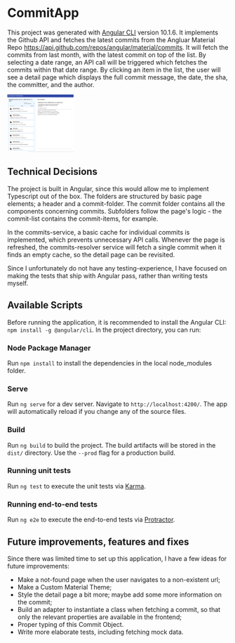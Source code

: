 # CommitApp

This project was generated with [Angular CLI](https://github.com/angular/angular-cli) version 10.1.6.
It implements the Github API and fetches the latest commits from the Angluar Material Repo https://api.github.com/repos/angular/material/commits. 
It will fetch the commits from last month, with the latest commit on top of the list. By selecting a date range, an API call will be triggered which fetches the commits within that date range. By clicking an item in the list, the user will see a detail page which displays the full commit message, the date, the sha, the committer, and the author. 

<img src="./src/assets/img/commit-app.png"
     alt="commit app"
     style="width: 30%" />

## Technical Decisions

The project is built in Angular, since this would allow me to implement Typescript out of the box. The folders are structured by basic page elements; a header and a commit-folder. The commit folder contains all the components concerning commits. Subfolders follow the page's logic - the commit-list contains the commit-items, for example. 

In the commits-service, a basic cache for individual commits is implemented, which prevents unnecessary API calls. Whenever the page is refreshed, the commits-resolver service will fetch a single commit when it finds an empty cache, so the detail page can be revisited. 

Since I unfortunately do not have any testing-experience, I have focused on making the tests that ship with Angular pass, rather than writing tests myself.

## Available Scripts

Before running the application, it is recommended to install the Angular CLI: `npm install -g @angular/cli`. In the project directory, you can run:

### Node Package Manager

Run `npm install` to install the dependencies in the local node_modules folder.

### Serve

Run `ng serve` for a dev server. Navigate to `http://localhost:4200/`. The app will automatically reload if you change any of the source files.

### Build

Run `ng build` to build the project. The build artifacts will be stored in the `dist/` directory. Use the `--prod` flag for a production build.

### Running unit tests

Run `ng test` to execute the unit tests via [Karma](https://karma-runner.github.io).

### Running end-to-end tests

Run `ng e2e` to execute the end-to-end tests via [Protractor](http://www.protractortest.org/).

## Future improvements, features and fixes

Since there was limited time to set up this application, I have a few ideas for future improvements:

- Make a not-found page when the user navigates to a non-existent url;
- Make a Custom Material Theme;
- Style the detail page a bit more; maybe add some more information on the commit;
- Build an adapter to instantiate a class when fetching a commit, so that only the relevant properties are available in the frontend;
- Proper typing of this Commit Object. 
- Write more elaborate tests, including fetching mock data. 
